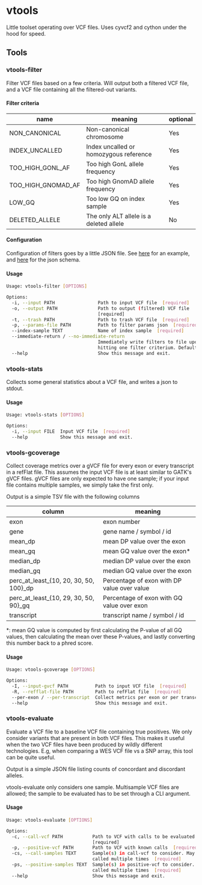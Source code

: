 vtools
======

Little toolset operating over VCF files. Uses cyvcf2 and cython under
the hood for speed.


Tools
-----

### vtools-filter

Filter VCF files based on a few criteria. Will output both a filtered VCF
file, and a VCF file containing all the filtered-out variants.

####  Filter criteria

| name | meaning | optional |
| ---- | ------- | -------- |
| NON_CANONICAL | Non-canonical chromosome | Yes |
| INDEX_UNCALLED | Index uncalled or homozygous reference | Yes |
| TOO_HIGH_GONL_AF | Too high GonL allele frequency | Yes |
| TOO_HIGH_GNOMAD_AF | Too high GnomAD allele frequency | Yes |
| LOW_GQ | Too low GQ on index sample | Yes |
| DELETED_ALLELE | The only ALT allele is a deleted allele | No |

#### Configuration 

Configuration of filters goes by a little JSON file. See [here]() for an 
example, and [here]() for the json schema.


#### Usage

```bash
Usage: vtools-filter [OPTIONS]

Options:
  -i, --input PATH                Path to input VCF file  [required]
  -o, --output PATH               Path to output (filtered) VCF file
                                  [required]
  -t, --trash PATH                Path to trash VCF file  [required]
  -p, --params-file PATH          Path to filter params json  [required]
  --index-sample TEXT             Name of index sample  [required]
  --immediate-return / --no-immediate-return
                                  Immediately write filters to file upon
                                  hitting one filter criterium. Default = True
  --help                          Show this message and exit.

```

### vtools-stats

Collects some general statistics about a VCF file, and writes a json to
stdout.

#### Usage

```bash
Usage: vtools-stats [OPTIONS]

Options:
  -i, --input FILE  Input VCF file  [required]
  --help            Show this message and exit.
```

### vtools-gcoverage

Collect coverage metrics over a gVCF file for every exon or every transcript
in a refFlat file. This assumes the input VCF file is at least similar to
GATK's gVCF files. gVCF files are only expected to have one sample; if
your input file contains multiple samples, we simply take the first only.

Output is a simple TSV file with the following columns

| column | meaning |
| ------ | ------- |
| exon | exon number |
| gene | gene name / symbol / id |
| mean_dp | mean DP value over the exon |
| mean_gq | mean GQ value over the exon* |
| median_dp | median DP value over the exon |
| median_gq | median GQ value over the exon |
| perc_at_least_{10, 20, 30, 50, 100}_dp | Percentage of exon with DP value over value |
| perc_at_least_{10, 29, 30, 50, 90}_gq | Percentage of exon with GQ value over exon | 
| transcript | transcript name / symbol / id |

*: mean GQ value is computed by first calculating the P-value of all GQ 
values, then calculating the mean over these P-values, and lastly 
converting this number back to a phred score.

#### Usage

```bash
Usage: vtools-gcoverage [OPTIONS]

Options:
  -I, --input-gvcf PATH          Path to input VCF file  [required]
  -R, --refflat-file PATH        Path to refFlat file  [required]
  --per-exon / --per-transcript  Collect metrics per exon or per transcript
  --help                         Show this message and exit.
```

### vtools-evaluate

Evaluate a VCF file to a baseline VCF file containing true positives. 
We only consider variants that are present in both VCF files. This makes
it useful when the two VCF files have been produced by wildly different
technologies. E.g, when comparing a WES VCF file vs a SNP array, this
tool can be quite useful.

Output is a simple JSON file listing counts of concordant and discordant
alleles. 

vtools-evaluate only considers one sample. Multisample VCF files are allowed;
the sample to be evaluated has to be set through a CLI argument.


#### Usage

```bash
Usage: vtools-evaluate [OPTIONS]

Options:
  -c, --call-vcf PATH           Path to VCF with calls to be evaluated
                                [required]
  -p, --positive-vcf PATH       Path to VCF with known calls  [required]
  -cs, --call-samples TEXT      Sample(s) in call-vcf to consider. May be
                                called multiple times  [required]
  -ps, --positive-samples TEXT  Sample(s) in positive-vcf to consider. May be
                                called multiple times  [required]
  --help                        Show this message and exit.
```
